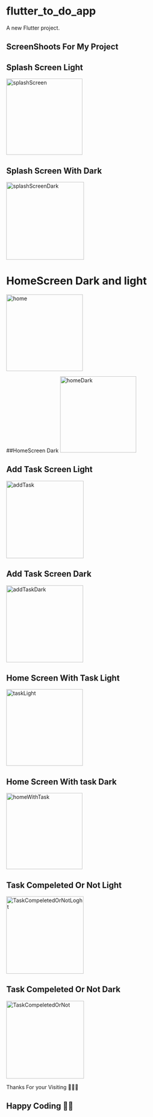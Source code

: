# flutter_to_do_app

A new Flutter project.

## ScreenShoots For My Project

## Splash Screen Light
<img width="202" alt="splashScreen" src="https://user-images.githubusercontent.com/116594165/216826391-e5d105cb-f4f0-459e-98d6-a2437335a819.png">


## Splash Screen With Dark

  <img width="206" alt="splashScreenDark" src="https://user-images.githubusercontent.com/116594165/216826418-9a2a6461-d3cd-499a-bcb0-fae6de05b793.png">

 
 # HomeScreen Dark and light
 
  <img width="203" alt="home" src="https://user-images.githubusercontent.com/116594165/216826120-d7d3d7ae-067f-48e4-8ed7-00439ce67210.png">



##HomeScreen Dark 
  <img width="202" alt="homeDark" src="https://user-images.githubusercontent.com/116594165/216826153-c7f2f4f2-e0ba-4d89-97e7-31651dfbe13f.png">


## Add Task Screen Light

<img width="205" alt="addTask" src="https://user-images.githubusercontent.com/116594165/216826177-f26b3a43-abda-4392-bac5-49fd7c9c6f63.png">

## Add Task Screen Dark

<img width="204" alt="addTaskDark" src="https://user-images.githubusercontent.com/116594165/216826195-d403dedd-0a4a-4aa8-b0d7-81ddf73afd93.png">

## Home Screen With Task Light
<img width="203" alt="taskLight" src="https://user-images.githubusercontent.com/116594165/216826244-b883b191-b7bb-45d6-83fd-9b2de66df992.png">


## Home Screen With task Dark
<img width="202" alt="homeWithTask" src="https://user-images.githubusercontent.com/116594165/216826264-3c2c65ea-f432-4eb6-adff-c88944321250.png">

## Task Compeleted Or Not Light 
<img width="205" alt="TaskCompeletedOrNotLoght" src="https://user-images.githubusercontent.com/116594165/216826321-cabe3fe7-a553-48a1-a7a8-bf8a1f2c5099.png">

## Task Compeleted Or Not Dark
<img width="206" alt="TaskCompeletedOrNot" src="https://user-images.githubusercontent.com/116594165/216826351-fb7d6757-6e31-4241-9bf8-b375416e1e31.png">


  Thanks For your Visiting 👋👨‍💻
  
  ## Happy Coding 👨‍💻
